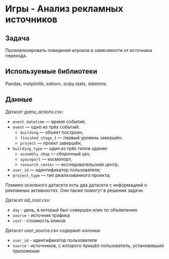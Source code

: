 # Игры - Анализ рекламных источников

## Задача
Проанализировать поведения игроков в зависимости от источника перехода.

## Используемые библиотеки
Pandas, matplotlib, seborn, scipy.stats, datetime.

## Данные
Датасет *game_actions.csv*:

- `event_datetime` — время события;
- `event` — одно из трёх событий:
  - `building` — объект построен,
  - `finished_stage_1` — первый уровень завершён,
  - `project` — проект завершён;
- `building_type` — один из трёх типов здания:
  - `assembly_shop` — сборочный цех,
  - `spaceport` — космопорт,
  - `research_center` — исследовательский центр;
- `user_id` — идентификатор пользователя;
- `project_type` — тип реализованного проекта;

Помимо основного датасета есть два датасета с информацией о рекламных активностях. Они также помогут в решении задачи.

Датасет *ad_cost.csv*:

- `day` - день, в который был совершен клик по объявлению
- `source` - источник трафика
- `cost` - стоимость кликов

Датасет user_source.csv содержит колонки:

- `user_id` - идентификатор пользователя
- `source` - источников, с которого пришёл пользователь, установивший приложение